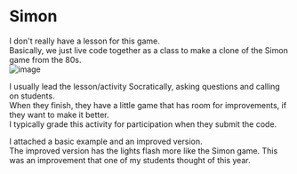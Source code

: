 # Simon  

I don't really have a lesson for this game.  
Basically, we just live code together as a class to make a clone of the Simon game from the 80s.  
![image](https://github.com/user-attachments/assets/7ed9ba6c-d51c-454c-9e61-19dd1550ecba)

I usually lead the lesson/activity Socratically, asking questions and calling on students.  
When they finish, they have a little game that has room for improvements, if they want to make it better.  
I typically grade this activity for participation when they submit the code.

I attached a basic example and an improved version.  
The improved version has the lights flash more like the Simon game.  This was an improvement that one of my students thought of this year.  
